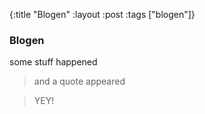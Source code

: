 {:title "Blogen"
 :layout :post
 :tags  ["blogen"]}

### Blogen

some stuff happened

>and a quote appeared

> YEY!
